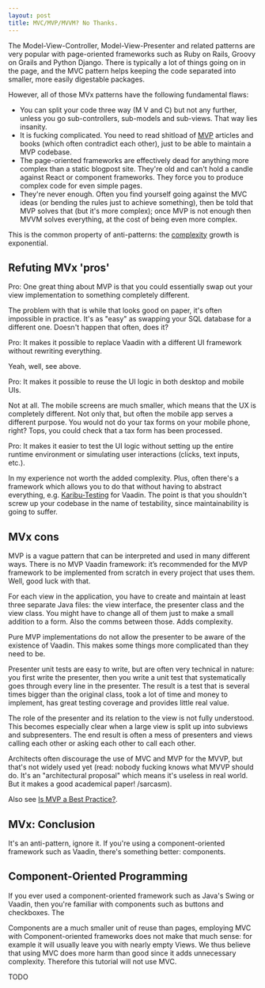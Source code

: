 ```yaml
---
layout: post
title: MVC/MVP/MVVM? No Thanks.
---
```


The Model-View-Controller, Model-View-Presenter and related patterns are very
popular with page-oriented frameworks such as Ruby on Rails, Groovy on Grails
and Python Django. There is typically a lot of things going on in the page, and
the MVC pattern helps keeping the code separated into smaller, more easily
digestable packages.

However, all of those MVx patterns have the following fundamental flaws:

* You can split your code three way (M V and C) but not any further, unless you
  go sub-controllers, sub-models and sub-views. That way lies insanity.
* It is fucking complicated. You need to read shitload of [MVP](https://en.wikipedia.org/wiki/Model%E2%80%93view%E2%80%93controller)
  articles and books (which often contradict each other), just to be able to
  maintain a MVP codebase.
* The page-oriented frameworks are effectively dead for anything more complex than
  a static blogpost site. They're old and can't hold a candle
  against React or component frameworks. They force you to produce complex code
  for even simple pages.
* They're never enough. Often you find yourself going against the MVC ideas (or bending
  the rules just to achieve something), then be told that MVP solves that (but it's more complex);
  once MVP is not enough then MVVM solves everything, at the cost of being even more complex.

This is the common property of anti-patterns: the [complexity](../on-complexity/) growth is exponential.

## Refuting MVx 'pros'

Pro: One great thing about MVP is that you could essentially swap out your view
implementation to something completely different.

The problem with that is while that
looks good on paper, it's often impossible in practice. It's as "easy" as swapping your
SQL database for a different one. Doesn't happen that often, does it?

Pro: It makes it possible to replace Vaadin with a different UI framework without rewriting everything.

Yeah, well, see above.

Pro: It makes it possible to reuse the UI logic in both desktop and mobile UIs.

Not at all. The mobile screens are much smaller, which means that the UX is completely different.
Not only that, but often the mobile app serves a different purpose. You would not
do your tax forms on your mobile phone, right? Tops, you could check that a tax form has been processed.

Pro: It makes it easier to test the UI logic without setting up the entire runtime
environment or simulating user interactions (clicks, text inputs, etc.).

In my experience not worth the added complexity. Plus, often there's a framework which
allows you to do that without having to abstract everything, e.g. [Karibu-Testing](https://github.com/mvysny/karibu-testing/) for
Vaadin. The point is that you shouldn't screw up your codebase in the name of testability,
since maintainability is going to suffer.

## MVx cons

MVP is a vague pattern that can be interpreted and used in many different ways.
There is no MVP Vaadin framework: it’s recommended for the MVP framework to be
implemented from scratch in every project that uses them. Well, good luck with that.

For each view in the application, you have to create and maintain at least three separate Java files:
the view interface, the presenter class and the view class. You might have to change all
of them just to make a small addition to a form.
Also the comms between those. Adds complexity.

Pure MVP implementations do not allow the presenter to be aware of the existence of Vaadin.
This makes some things more complicated than they need to be.

Presenter unit tests are easy to write, but are often very technical in nature:
you first write the presenter, then you write a unit test that systematically goes through every
line in the presenter. The result is a test that is several times bigger
than the original class, took a lot of time and money to implement,
has great testing coverage and provides little real value.

The role of the presenter and its relation to the view is not fully understood.
This becomes especially clear when a large view is split up into subviews and subpresenters.
The end result is often a mess of presenters and views calling each other or asking each other to call each other.

Architects often discourage the use of MVC and MVP for the MVVP, but that's not widely used yet
(read: nobody fucking knows what MVVP should do. It's an "architectural proposal"
which means it's useless in real world. But it makes a good academical paper! /sarcasm).

Also see [Is MVP a Best Practice?](https://vaadin.com/blog/is-mvp-a-best-practice-).

## MVx: Conclusion

It's an anti-pattern, ignore it. If you're using a component-oriented framework
such as Vaadin, there's something better: components.

## Component-Oriented Programming

If you ever used a component-oriented framework such as Java's Swing or Vaadin,
then you're familiar with components such as buttons and checkboxes. The 

Components are a much smaller unit of reuse than pages, employing
MVC with Component-oriented frameworks does not make that much sense: for
example it will usually leave you with nearly empty Views. We thus believe that
using MVC does more harm than good since it adds unnecessary complexity.
Therefore this tutorial will not use MVC.

TODO
